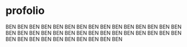 # profolio

BEN BEN BEN BEN BEN BEN BEN BEN 
BEN BEN BEN BEN BEN BEN BEN BEN 
BEN BEN BEN BEN BEN BEN BEN BEN 
BEN BEN BEN BEN BEN BEN BEN BEN 
BEN BEN BEN BEN BEN BEN BEN BEN 